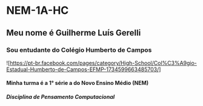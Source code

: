 # NEM-1A-HC
## Meu nome é Guilherme Luís Gerelli
### Sou entudante do Colégio Humberto de Campos
![https://pt-br.facebook.com/pages/category/High-School/Col%C3%A9gio-Estadual-Humberto-de-Campos-EFMP-1734599663485703/]
#### Minha turma é a 1° série a do Novo Ensino Médio (NEM)
##### Disciplina de Pensamento Computacional
